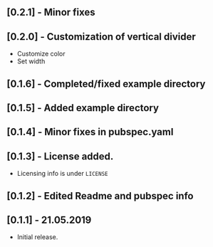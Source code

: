 ## [0.2.1] - Minor fixes

## [0.2.0] - Customization of vertical divider

* Customize color
* Set width

## [0.1.6] - Completed/fixed example directory

## [0.1.5] - Added example directory

## [0.1.4] - Minor fixes in pubspec.yaml

## [0.1.3] - License added.

* Licensing info is under `LICENSE`

## [0.1.2] - Edited Readme and pubspec info

## [0.1.1] - 21.05.2019

* Initial release.
